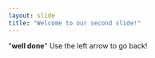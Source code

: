 ```yaml
---
layout: slide
title: "Welcome to our second slide!"
---
```

"**well done**"
Use the left arrow to go back!
